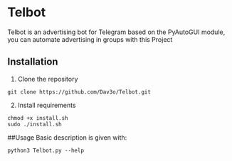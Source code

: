 # Telbot
Telbot is an advertising bot for Telegram based on the PyAutoGUI module, you can automate advertising in groups with this Project

## Installation
1. Clone the repository
```
git clone https://github.com/Dav3o/Telbot.git

```
2. Install requirements
```
chmod +x install.sh
sudo ./install.sh
```
##Usage
Basic description is given with:
```
python3 Telbot.py --help
```
